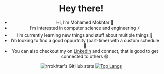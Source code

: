 <div align=center>
  
  
 <h1>Hey there!</h1>  
  
- Hi, I’m Mohamed Mokhtar 👋 
- I’m interested in computer science and engineering ⚡
- I’m currently learning new things and stuff about multiple things 🌱
- I’m looking to find a good oppurtnity (part-time) with a custom schedule 🔭
- You can also checkout my on [LinkedIn](https://www.linkedin.com/in/rrrokhtar/) and connect, that is good to get connected to others 😄


![rrrokhtar's GitHub stats](https://github-readme-stats.vercel.app/api?username=rrrokhtar&show_icons=true) 
[![Top Langs](https://github-readme-stats.vercel.app/api/top-langs/?username=rrrokhtar&hide=html&jupyter%20notebook&langs_count=8&layout=compact)](https://github.com/anuraghazra/github-readme-stats)

</div>


<!--
👋
Here are some ideas to get you started:
- Ask me about anything right there rrrokhtar@gmail.com 💬
- Want to know more about me visit this https://rrrokhtar.github.io/ 📫

- 🔭 I’m currently working on ...
- 🌱 I’m currently learning ...
- 👯 I’m looking to collaborate on ...
- 🤔 I’m looking for help with ...
- 💬 Ask me about ...
- 📫 How to reach me: ...
- 😄 Pronouns: ...
- ⚡ Fun fact: ...
-->
